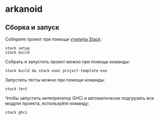 # arkanoid

## Сборка и запуск

Соберите проект при помощи [утилиты Stack](https://www.haskellstack.org):

```
stack setup
stack build
```

Собрать и запустить проект можно при помощи команды:

```
stack build && stack exec project-template-exe
```

Запустить тесты можно при помощи команды:

```
stack test
```

Чтобы запустить интепретатор GHCi и автоматически подгрузить все модули проекта, используйте команду:

```
stack ghci
```
